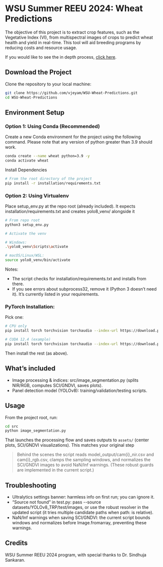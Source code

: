 # WSU Summer REEU 2024: Wheat Predictions

The objective of this project is to extract crop features, such as the Vegetative Index (VI), from multispectral images of crops to predict wheat health and yield in real-time. This tool will aid breeding programs by reducing costs and resource usage.

If you would like to see the in depth process, [click here](Solution.md).

## Download the Project

Clone the repository to your local machine:

```bash
git clone https://github.com/vjeyam/WSU-Wheat-Predictions.git
cd WSU-Wheat-Predictions
```

## Environment Setup

### Option 1: Using Conda (Recommended)

Create a new Conda environment for the project using the following command. Please note that any version of python greater than 3.9 should work.

```bash
conda create --name wheat python=3.9 -y
conda activate wheat
```

Install Dependencies

```bash
# From the root directory of the project
pip install -r installation/requirements.txt
```

### Option 2: Using Virtualenv

Place setup_env.py at the repo root (already included). It expects installation/requirements.txt and creates yolo8_venv/ alongside it

```bash
# From repo root
python3 setup_env.py

# Activate the venv

# Windows:
.\yolo8_venv\Scripts\activate

# macOS/Linux/WSL:
source yolo8_venv/bin/activate
```

Notes:

* The script checks for installation/requirements.txt and installs from there.
* If you see errors about subprocess32, remove it (Python 3 doesn’t need it). It’s currently listed in your requirements.

### PyTorch Installation:

Pick one:

```bash
# CPU only
pip install torch torchvision torchaudio --index-url https://download.pytorch.org/whl/cpu

# CUDA 12.4 (example)
pip install torch torchvision torchaudio --index-url https://download.pytorch.org/whl/cu124
```

Then install the rest (as above).

## What’s included

* Image processing & indices: src/image_segmentation.py (splits NIR/RGB, computes SCI/GNDVI, saves plots).
* Panel detection model (YOLOv8): training/validation/testing scripts.
<!-- * (Wheat model scripts are similar; see “Datasets: wheat” when you add those files.) -->

## Usage

From the project root, run:

```bash
cd src
python image_segmentation.py
```

That launches the processing flow and saves outputs to `assets/` (center plots, SCI/GNDVI visualizations). This matches your original step

> Behind the scenes the script reads model_output/cam{i}_nir.csv and cam{i}_rgb.csv, clamps the sampling windows, and normalizes the SCI/GNDVI images to avoid NaN/Inf warnings. (These robust guards are implemented in the current script.)

## Troubleshooting

* Ultralytics settings banner: harmless info on first run; you can ignore it.
* “Source not found” in test.py: pass --source datasets/YOLOv8_TRP/test/images, or use the robust resolver in the updated script (it tries multiple candidate paths when path: is relative).
* NaN/Inf warnings when saving SCI/GNDVI: the current script bounds windows and normalizes before Image.fromarray, preventing these warnings.

## Credits

WSU Summer REEU 2024 program, with special thanks to Dr. Sindhuja Sankaran.
